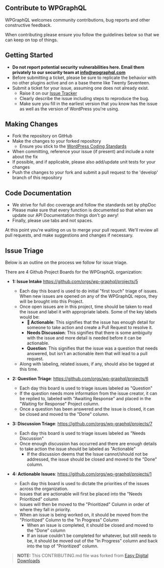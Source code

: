 ## Contribute to WPGraphQL

WPGraphQL welcomes community contributions, bug reports and other constructive feedback.

When contributing please ensure you follow the guidelines below so that we can keep on top of things.

## Getting Started

* __Do not report potential security vulnerabilities here. Email them privately to our security team at 
[info@wpgraphql.com](mailto:info@wpgraphql.com)__
* Before submitting a ticket, please be sure to replicate the behavior with no other plugins active and on a base theme like Twenty Seventeen.
* Submit a ticket for your issue, assuming one does not already exist.
  * Raise it on our [Issue Tracker](https://github.com/wp-graphql/wp-graphql/issues)
  * Clearly describe the issue including steps to reproduce the bug.
  * Make sure you fill in the earliest version that you know has the issue as well as the version of WordPress you're using.

## Making Changes

* Fork the repository on GitHub
* Make the changes to your forked repository
  * Ensure you stick to the [WordPress Coding Standards](https://codex.wordpress.org/WordPress_Coding_Standards)
* When committing, reference your issue (if present) and include a note about the fix
* If possible, and if applicable, please also add/update unit tests for your changes
* Push the changes to your fork and submit a pull request to the 'develop' branch of this repository

## Code Documentation

* We strive for full doc coverage and follow the standards set by phpDoc
* Please make sure that every function is documented so that when we update our API Documentation things don't go awry!
* Finally, please use tabs and not spaces.

At this point you're waiting on us to merge your pull request. We'll review all pull requests, and make suggestions and changes if necessary.

## Issue Triage
Below is an outline on the process we follow for issue triage. 

There are 4 Github Project Boards for the WPGraphQL organization:

- **1: Issue Intake** https://github.com/orgs/wp-graphql/projects/5
  - Each day this board is used to do initial "first touch" triage of issues. When new issues are opened on any of the WPGraphQL repos, they will be brought into this Project. 
  - Once open issues are in this project, time should be taken to read the issue and label it with appropriate labels. Some of the key labels would be:
    - **:rocket: Actionable**: This signifies that the issue has enough detail for someone to take action and create a Pull Request to resolve it.
    - **Needs Discussion**: This signifies that there is some ambiguity with the issue and more detail is needed before it can be actionable.
    - **Question**: This signifies that the issue was a question that needs answered, but isn't an actionable item that will lead to a pull request.
  - Along with labeling, related issues, if any, should also be tagged at this time. 
  
 - **2: Question Triage**: https://github.com/orgs/wp-graphql/projects/6
   - Each day this board is used to triage issues labeled as "Question"
   - If the question needs more information from the issue creator, it can be replied to, labeled with "Awaiting Response" and placed in the "Waiting for Response" Project column.
   - Once a question has been answered and the issue is closed, it can be closed and moved to the "Done" column.

- **3: Discussion Triage**: https://github.com/orgs/wp-graphql/projects/7
  - Each day this board is used to triage issues labeled as "Needs Discussion"
  - Once enough discussion has occurred and there are enough details to take action the issue should be labeled as "Actionable"
    - If the discussion deems that the Issue cannot/should not be addressed, the issue should be closed and moved to the "Done" column.
    
- **4: Actionable Issues**: https://github.com/orgs/wp-graphql/projects/1
  - Each day this board is used to dictate the priorities of the issues across the organization. 
  - Issues that are actionable will first be placed into the "Needs Prioritized" column
  - Issues will then be moved to the "Prioritized" Column in order of where they fall in priority. 
  - When an issue is being worked on, it should be moved from the "Prioritized" Column to the "In Progress" Column
    - When an issue is completed, it should be closed and moved to the "Done" column
    - If an issue couldn't be completed for whatever, but still needs to be, it should be moved out of the "In Progress" column and back into the top of "Prioritized" column.

  
> **NOTE:** This CONTRIBUTING.md file was forked from [Easy Digital Downloads](https://github.com/easydigitaldownloads/easy-digital-downloads/blob/master/CONTRIBUTING.md)
